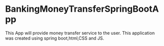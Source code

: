 # BankingMoneyTransferSpringBootApp
This App will provide money transfer service to the user. This application was created using spring boot,html,CSS and JS.
